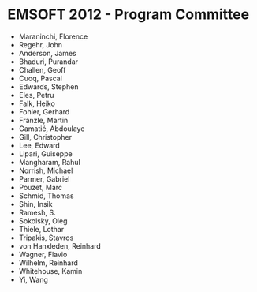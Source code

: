 # EMSOFT 2012 - Program Committee
* Maraninchi, Florence
* Regehr, John
* Anderson, James
* Bhaduri, Purandar
* Challen, Geoff
* Cuoq, Pascal
* Edwards, Stephen
* Eles, Petru
* Falk, Heiko
* Fohler, Gerhard
* Fränzle, Martin
* Gamatié, Abdoulaye
* Gill, Christopher
* Lee, Edward
* Lipari, Guiseppe
* Mangharam, Rahul
* Norrish, Michael
* Parmer, Gabriel
* Pouzet, Marc
* Schmid, Thomas
* Shin, Insik
* Ramesh, S.
* Sokolsky, Oleg
* Thiele, Lothar
* Tripakis, Stavros
* von Hanxleden, Reinhard
* Wagner, Flavio
* Wilhelm, Reinhard
* Whitehouse, Kamin
* Yi, Wang
